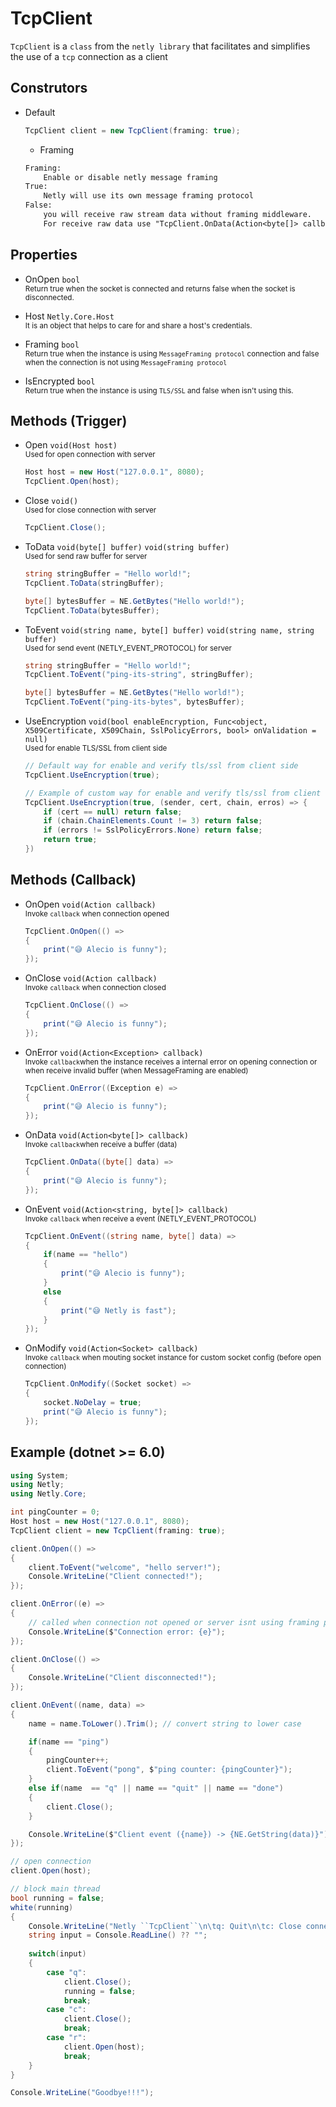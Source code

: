 # TcpClient
``TcpClient`` is a ``class`` from the ``netly library`` that facilitates and simplifies the use of a ``tcp`` connection as a client

## Construtors
- Default
    ```cs
    TcpClient client = new TcpClient(framing: true);
    ```
    - Framing
    ```txt
    Framing:
        Enable or disable netly message framing    
    True:
        Netly will use its own message framing protocol    
    False:
        you will receive raw stream data without framing middleware.
        For receive raw data use "TcpClient.OnData(Action<byte[]> callback)"   
    ```

## Properties
- OnOpen ``bool`` <br>
    <sub>Return true when the socket is connected and returns false when the socket is disconnected.</sub>

- Host ``Netly.Core.Host`` <br>
    <sub>It is an object that helps to care for and share a host's credentials.</sub>

- Framing ``bool`` <br>
    <sub>Return true when the instance is using ``MessageFraming protocol`` connection and false when the connection is not using ``MessageFraming protocol``</sub>

- IsEncrypted ``bool`` <br>
    <sub>Return true when the instance is using ``TLS/SSL`` and false when isn't using this.</sub>

## Methods (Trigger)
- Open ``void(Host host)`` <br>
    <sub>Used for open connection with server</sub>
    ```cs
    Host host = new Host("127.0.0.1", 8080);
    TcpClient.Open(host);
    ```
- Close ``void()`` <br>
    <sub>Used for close connection with server</sub>
    ```cs
    TcpClient.Close();
    ```
- ToData ``void(byte[] buffer)`` ``void(string buffer)`` <br>
    <sub>Used for send raw buffer for server</sub>
    ```cs
    string stringBuffer = "Hello world!";
    TcpClient.ToData(stringBuffer);

    byte[] bytesBuffer = NE.GetBytes("Hello world!");
    TcpClient.ToData(bytesBuffer);
    ```
- ToEvent ``void(string name, byte[] buffer)`` ``void(string name, string buffer)`` <br>
    <sub>Used for send event (NETLY_EVENT_PROTOCOL) for server</sub>
    ```cs
    string stringBuffer = "Hello world!";
    TcpClient.ToEvent("ping-its-string", stringBuffer);

    byte[] bytesBuffer = NE.GetBytes("Hello world!");
    TcpClient.ToEvent("ping-its-bytes", bytesBuffer);
    ```
- UseEncryption ``void(bool enableEncryption, Func<object, X509Certificate, X509Chain, SslPolicyErrors, bool> onValidation = null)`` <br>
    <sub>Used for enable TLS/SSL from client side</sub>
    ```cs
    // Default way for enable and verify tls/ssl from client side
    TcpClient.UseEncryption(true);

    // Example of custom way for enable and verify tls/ssl from client side
    TcpClient.UseEncryption(true, (sender, cert, chain, erros) => {
        if (cert == null) return false;
        if (chain.ChainElements.Count != 3) return false;
        if (errors != SslPolicyErrors.None) return false;
        return true;
    })
    ```



## Methods (Callback)
- OnOpen ``void(Action callback)`` <br>
    <sub>Invoke ``callback`` when connection opened</sub>
    ```cs
    TcpClient.OnOpen(() =>
    {
        print("😅 Alecio is funny");
    });
    ```
- OnClose ``void(Action callback)`` <br>
    <sub>Invoke ``callback`` when connection closed</sub>
    ```cs
    TcpClient.OnClose(() =>
    {
        print("😅 Alecio is funny");
    });
    ```
- OnError ``void(Action<Exception> callback)`` <br>
    <sub>Invoke ``callback``when the instance receives a internal error on opening connection or when receive invalid buffer (when MessageFraming are enabled)</sub>
    ```cs
    TcpClient.OnError((Exception e) =>
    {
        print("😅 Alecio is funny");
    });
    ```
- OnData ``void(Action<byte[]> callback)`` <br>
    <sub>Invoke ``callback``when receive a buffer (data)</sub>
    ```cs
    TcpClient.OnData((byte[] data) =>
    {
        print("😅 Alecio is funny");
    });
    ```
- OnEvent ``void(Action<string, byte[]> callback)`` <br>
    <sub>Invoke ``callback`` when receive a event (NETLY_EVENT_PROTOCOL)</sub>
    ```cs
    TcpClient.OnEvent((string name, byte[] data) =>
    {
        if(name == "hello")
        {
            print("😅 Alecio is funny");
        }
        else
        {
            print("😅 Netly is fast");
        }
    });
    ```
- OnModify ``void(Action<Socket> callback)`` <br>
    <sub>Invoke ``callback`` when mouting socket instance for custom socket config (before open connection)</sub>
    ```cs
    TcpClient.OnModify((Socket socket) =>
    {
        socket.NoDelay = true;
        print("😅 Alecio is funny");
    });
    ```

## Example (dotnet >= 6.0)
```cs
using System;
using Netly;
using Netly.Core;

int pingCounter = 0;
Host host = new Host("127.0.0.1", 8080);
TcpClient client = new TcpClient(framing: true);

client.OnOpen(() =>
{
    client.ToEvent("welcome", "hello server!");
    Console.WriteLine("Client connected!");
});

client.OnError((e) =>
{
    // called when connection not opened or server isnt using framing protocol
    Console.WriteLine($"Connection error: {e}");
});

client.OnClose(() =>
{
    Console.WriteLine("Client disconnected!");        
});

client.OnEvent((name, data) =>
{
    name = name.ToLower().Trim(); // convert string to lower case

    if(name == "ping")
    {
        pingCounter++;
        client.ToEvent("pong", $"ping counter: {pingCounter}");
    }
    else if(name  == "q" || name == "quit" || name == "done")
    {
        client.Close();
    }

    Console.WriteLine($"Client event ({name}) -> {NE.GetString(data)}");
});

// open connection
client.Open(host);

// block main thread
bool running = false;
white(running)
{
    Console.WriteLine("Netly ``TcpClient``\n\tq: Quit\n\tc: Close connection\n\tr: Reconnect");
    string input = Console.ReadLine() ?? "";
   
    switch(input)
    {
        case "q":
            client.Close();
            running = false;
            break;            
        case "c":
            client.Close();
            break;
        case "r":
            client.Open(host);
            break;        
    }
}

Console.WriteLine("Goodbye!!!");

```